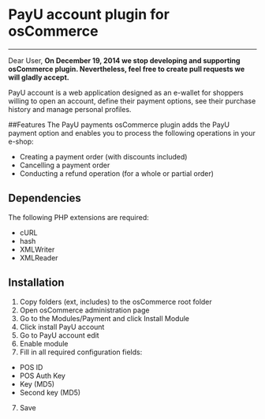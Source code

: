# PayU account plugin for osCommerce
-------
Dear User, 
**On December 19, 2014 we stop developing and supporting osCommerce plugin. Nevertheless, feel free to create pull requests we will gladly accept.**


PayU account is a web application designed as an e-wallet for shoppers willing to open an account, define their payment options, see their purchase history and manage personal profiles.

##Features
The PayU payments osCommerce plugin adds the PayU payment option and enables you to process the following operations in your e-shop:

* Creating a payment order (with discounts included)
* Cancelling a payment order
* Conducting a refund operation (for a whole or partial order)

## Dependencies

The following PHP extensions are required:

* cURL
* hash
* XMLWriter
* XMLReader

## Installation

1. Copy folders (ext, includes) to the osCommerce root folder
2. Open osCommerce administration page
3. Go to the Modules/Payment and click Install Module
4. Click install PayU account
5. Go to PayU account edit
6. Enable module
5. Fill in all required configuration fields:
* POS ID
* POS Auth Key
* Key (MD5)
* Second key (MD5)
7. Save
